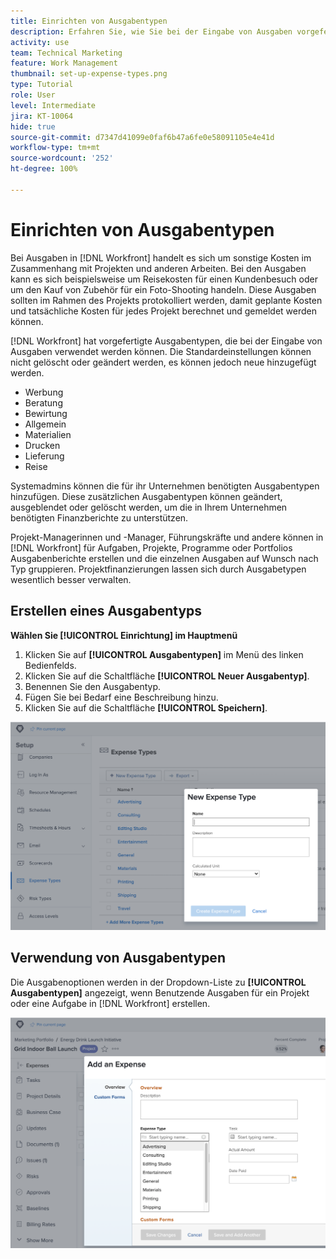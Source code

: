 ```yaml
---
title: Einrichten von Ausgabentypen
description: Erfahren Sie, wie Sie bei der Eingabe von Ausgaben vorgefertigte Ausgabetypen verwenden und wie Sie neue Ausgabentypen erstellen können.
activity: use
team: Technical Marketing
feature: Work Management
thumbnail: set-up-expense-types.png
type: Tutorial
role: User
level: Intermediate
jira: KT-10064
hide: true
source-git-commit: d7347d41099e0faf6b47a6fe0e58091105e4e41d
workflow-type: tm+mt
source-wordcount: '252'
ht-degree: 100%

---
```


# Einrichten von Ausgabentypen

Bei Ausgaben in [!DNL Workfront] handelt es sich um sonstige Kosten im Zusammenhang mit Projekten und anderen Arbeiten. Bei den Ausgaben kann es sich beispielsweise um Reisekosten für einen Kundenbesuch oder um den Kauf von Zubehör für ein Foto-Shooting handeln. Diese Ausgaben sollten im Rahmen des Projekts protokolliert werden, damit geplante Kosten und tatsächliche Kosten für jedes Projekt berechnet und gemeldet werden können.

[!DNL Workfront] hat vorgefertigte Ausgabentypen, die bei der Eingabe von Ausgaben verwendet werden können. Die Standardeinstellungen können nicht gelöscht oder geändert werden, es können jedoch neue hinzugefügt werden.

* Werbung
* Beratung
* Bewirtung
* Allgemein
* Materialien
* Drucken
* Lieferung
* Reise

Systemadmins können die für ihr Unternehmen benötigten Ausgabentypen hinzufügen. Diese zusätzlichen Ausgabentypen können geändert, ausgeblendet oder gelöscht werden, um die in Ihrem Unternehmen benötigten Finanzberichte zu unterstützen.

Projekt-Managerinnen und -Manager, Führungskräfte und andere können in [!DNL Workfront] für Aufgaben, Projekte, Programme oder Portfolios Ausgabenberichte erstellen und die einzelnen Ausgaben auf Wunsch nach Typ gruppieren. Projektfinanzierungen lassen sich durch Ausgabetypen wesentlich besser verwalten.

## Erstellen eines Ausgabentyps

**Wählen Sie [!UICONTROL Einrichtung] im Hauptmenü**

1. Klicken Sie auf **[!UICONTROL Ausgabentypen]** im Menü des linken Bedienfelds.
1. Klicken Sie auf die Schaltfläche **[!UICONTROL Neuer Ausgabentyp]**.
1. Benennen Sie den Ausgabentyp.
1. Fügen Sie bei Bedarf eine Beschreibung hinzu.
1. Klicken Sie auf die Schaltfläche **[!UICONTROL Speichern]**.

![Ein Bild zum Erstellen eines neuen [!UICONTROL Ausgabentyps]](assets/setting-up-finances-6.png)

## Verwendung von Ausgabentypen

Die Ausgabenoptionen werden in der Dropdown-Liste zu **[!UICONTROL Ausgabentypen]** angezeigt, wenn Benutzende Ausgaben für ein Projekt oder eine Aufgabe in [!DNL Workfront] erstellen.

![Ein Bild des Hinzufügens neuer Ausgaben](assets/setting-up-finances-7.png)
